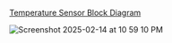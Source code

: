 [Temperature Sensor Block Diagram](https://drive.google.com/drive/u/1/folders/19I_488VRz9nsvQRNoa4jgeBesulI3tln)

![Screenshot 2025-02-14 at 10 59 10 PM](https://github.com/user-attachments/assets/e5fd9882-bfd5-4228-94e2-9f6bb1d3aebe)
